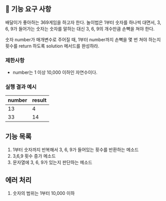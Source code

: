 ## 🚀 기능 요구 사항

배달이가 좋아하는 369게임을 하고자 한다. 놀이법은 1부터 숫자를 하나씩 대면서, 3, 6, 9가 들어가는 숫자는 숫자를 말하는 대신 3, 6, 9의 개수만큼 손뼉을 쳐야 한다.

숫자 number가 매개변수로 주어질 때, 1부터 number까지 손뼉을 몇 번 쳐야 하는지 횟수를 return 하도록 solution 메서드를 완성하라.

### 제한사항

- number는 1 이상 10,000 이하인 자연수이다.

### 실행 결과 예시

| number | result |
| --- | --- |
| 13 | 4 |
| 33 | 14 |

## 기능 목록

1. 1부터 숫자까지 반복해서 3, 6, 9가 들어있는 횟수를 반환하는 메소드
2. 3,6,9 횟수 증가 메소드
3. 문자열에 3, 6, 9가 있는지 판단하는 메소드

## 에러 처리

1. 숫자의 범위는 1부터 10,000 이하